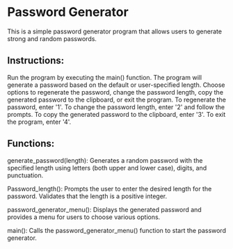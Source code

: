<h1>Password Generator</h1>
This is a simple password generator program that allows users to generate strong and random passwords.

<h2>Instructions:</h2>
Run the program by executing the main() function.
The program will generate a password based on the default or user-specified length.
Choose options to regenerate the password, change the password length, copy the generated password to the clipboard, or exit the program.
To regenerate the password, enter '1'.
To change the password length, enter '2' and follow the prompts.
To copy the generated password to the clipboard, enter '3'.
To exit the program, enter '4'.
<h2>Functions:</h2>
generate_password(length): Generates a random password with the specified length using letters (both upper and lower case), digits, and punctuation.

Password_length(): Prompts the user to enter the desired length for the password. Validates that the length is a positive integer.

password_generator_menu(): Displays the generated password and provides a menu for users to choose various options.

main(): Calls the password_generator_menu() function to start the password generator.